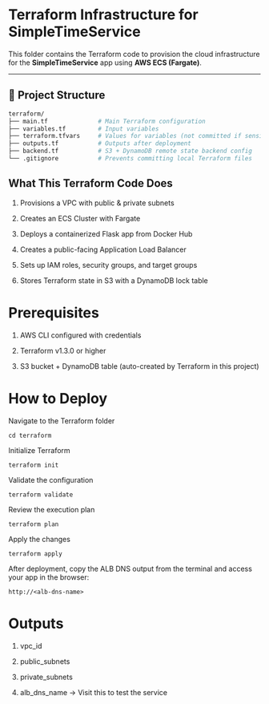 #  Terraform Infrastructure for SimpleTimeService

This folder contains the Terraform code to provision the cloud infrastructure for the **SimpleTimeService** app using **AWS ECS (Fargate)**.

---

## 📁 Project Structure

```bash
terraform/
├── main.tf              # Main Terraform configuration
├── variables.tf         # Input variables
├── terraform.tfvars     # Values for variables (not committed if sensitive)
├── outputs.tf           # Outputs after deployment
├── backend.tf           # S3 + DynamoDB remote state backend config
└── .gitignore           # Prevents committing local Terraform files

```
## What This Terraform Code Does

 1. Provisions a VPC with public & private subnets

 2. Creates an ECS Cluster with Fargate

 3. Deploys a containerized Flask app from Docker Hub

 4. Creates a public-facing Application Load Balancer

 5. Sets up IAM roles, security groups, and target groups

 6. Stores Terraform state in S3 with a DynamoDB lock table

# Prerequisites
 1. AWS CLI configured with credentials

 2. Terraform v1.3.0 or higher

 3. S3 bucket + DynamoDB table (auto-created by Terraform in this project)

#  How to Deploy
Navigate to the Terraform folder
```
cd terraform
```
Initialize Terraform
```
terraform init
```
Validate the configuration
```
terraform validate
```
Review the execution plan
```
terraform plan
```
Apply the changes
```
terraform apply
```
After deployment, copy the ALB DNS output from the terminal and access your app in the browser:
```
http://<alb-dns-name>
```

#  Outputs
 1. vpc_id

 2. public_subnets

 3. private_subnets

 4. alb_dns_name → Visit this to test the service







